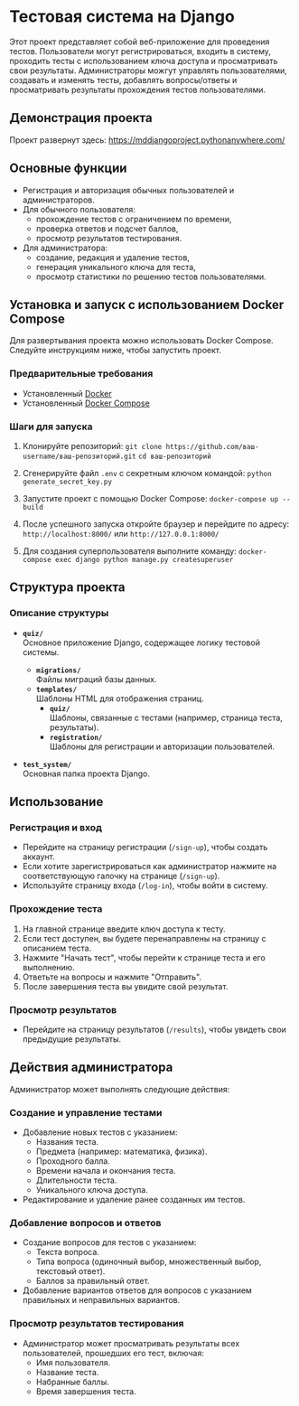# Тестовая система на Django

Этот проект представляет собой веб-приложение для проведения тестов. Пользователи могут регистрироваться, входить в систему, проходить тесты с использованием ключа доступа и просматривать свои результаты. Администраторы можгут управлять пользователями, создавать и изменять тесты, добавлять вопросы/ответы и просматривать результаты прохождения тестов пользователями.

## Демонстрация проекта

Проект развернут здесь: https://mddjangoproject.pythonanywhere.com/

## Основные функции

- Регистрация и авторизация обычных пользователей и администраторов.
- Для обычного пользователя:
   - прохождение тестов с ограничением по времени,
   - проверка ответов и подсчет баллов,
   - просмотр результатов тестирования.
- Для администратора:
   - создание, редакция и удаление тестов,
   - генерация уникального ключа для теста,
   - просмотр статистики по решению тестов пользователями.

## Установка и запуск с использованием Docker Compose

Для развертывания проекта можно использовать Docker Compose. Следуйте инструкциям ниже, чтобы запустить проект.

### Предварительные требования

- Установленный [Docker](https://docs.docker.com/get-docker/)
- Установленный [Docker Compose](https://docs.docker.com/compose/install/)

### Шаги для запуска

1. Клонируйте репозиторий:
   `git clone https://github.com/ваш-username/ваш-репозиторий.git`
   `cd ваш-репозиторий`

2. Сгенерируйте файл `.env` c секретным ключом командой:
   `python generate_secret_key.py`

3. Запустите проект с помощью Docker Compose:
   `docker-compose up --build`

4. После успешного запуска откройте браузер и перейдите по адресу:
   `http://localhost:8000/` или `http://127.0.0.1:8000/`

5. Для создания суперпользователя выполните команду:
   `docker-compose exec django python manage.py createsuperuser`

## Структура проекта

### Описание структуры

- **`quiz/`**  
  Основное приложение Django, содержащее логику тестовой системы.

  - **`migrations/`**  
    Файлы миграций базы данных.
  - **`templates/`**  
    Шаблоны HTML для отображения страниц.
    - **`quiz/`**  
      Шаблоны, связанные с тестами (например, страница теста, результаты).
    - **`registration/`**  
      Шаблоны для регистрации и авторизации пользователей.

- **`test_system/`**  
  Основная папка проекта Django.

## Использование

### Регистрация и вход

- Перейдите на страницу регистрации (`/sign-up`), чтобы создать аккаунт.
- Если хотите зарегистрироваться как администратор нажмите на соответствующую галочку на странице (`/sign-up`).
- Используйте страницу входа (`/log-in`), чтобы войти в систему.

### Прохождение теста

1. На главной странице введите ключ доступа к тесту.
2. Если тест доступен, вы будете перенаправлены на страницу с описанием теста.
3. Нажмите "Начать тест", чтобы перейти к странице теста и его выполнению.
4. Ответьте на вопросы и нажмите "Отправить".
5. После завершения теста вы увидите свой результат.

### Просмотр результатов

- Перейдите на страницу результатов (`/results`), чтобы увидеть свои предыдущие результаты.

## Действия администратора

Администратор может выполнять следующие действия:

### Создание и управление тестами

- Добавление новых тестов с указанием:
  - Названия теста.
  - Предмета (например: математика, физика).
  - Проходного балла.
  - Времени начала и окончания теста.
  - Длительности теста.
  - Уникального ключа доступа.
- Редактирование и удаление ранее созданных им тестов.

### Добавление вопросов и ответов

- Создание вопросов для тестов с указанием:
  - Текста вопроса.
  - Типа вопроса (одиночный выбор, множественный выбор, текстовый ответ).
  - Баллов за правильный ответ.
- Добавление вариантов ответов для вопросов с указанием правильных и неправильных вариантов.

### Просмотр результатов тестирования

- Администратор может просматривать результаты всех пользователей, прошедших его тест, включая:
  - Имя пользователя.
  - Название теста.
  - Набранные баллы.
  - Время завершения теста.
